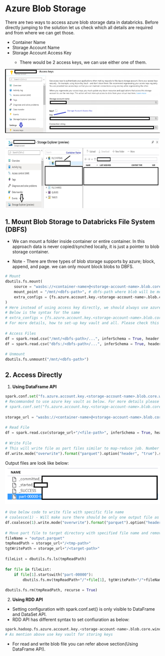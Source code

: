 # Azure Blob Storage

There are two ways to access azure blob storage data in databricks.
Before directly jumping to the solution let us check which all details are required and from where we can get those.
-	Container Name <container-name>
-	Storage Account Name <storage-account-name>
-	Storage Account Access Key <storage-account-access-key>
	-	There would be 2 access keys, we can use either one of them.

![Storage Account - Access Key Page](https://raw.githubusercontent.com/iamhimmat89/azure-databricks-pyspark/master/imgs/blob-access-key.PNG)

![Storage Account - Storage Explorer Page](https://raw.githubusercontent.com/iamhimmat89/azure-databricks-pyspark/master/imgs/blob-container-name.PNG)

## **1. Mount Blob Storage to Databricks File System (DBFS)**

- 	We can mount a folder inside container or entire container. In this approach data is never copied/synched locally, it is just a pointer to blob storage container.

- 	Note - There are three types of blob storage supports by azure; block, append, and page. we can only mount block blobs to DBFS.

```python
# Mount
dbutils.fs.mount(
	source = "wasbs://<container-name>@<storage-account-name>.blob.core.windows.net",
	mount_point = "/mnt/<dbfs-path>", # dbfs-path where blob will be mounted in DBFS 
	extra_configs = {fs.azure.account.key.<storage-account-name>.blob.core.windows.net:<storage-account-access-key>}
)
# Here instead of using access key directly, we should always use azure key vault. 
# Below is the syntax for the same 
# extra_configs = {fs.azure.account.key.<storage-account-name>.blob.core.windows.net:dbutils.secrets.get(scope = "<scope-name>", key = "<key-name>")}
# For more details, how to set-up key vault and all. Please check this link - 

# Access Files
df = spark.read.csv("/mnt/<dbfs-path>/...", inferSchema = True, header = True) # OR
df = spark.read.csv("dbfs:/<dbfs-path>/...", inferSchema = True, header = True)

# Unmount 
dbutils.fs.unmount("/mnt/<dbfs-path>")
```
	
	
## **2.	Access Directly**

1.	**Using DataFrame API**

```python
spark.conf.set("fs.azure.account.key.<storage-account-name>.blob.core.windows.net", "<storage-account-access-key>")
# Recommanded to use azure key vault as below. For more details please check this link -  
# spark.conf.set("fs.azure.account.key.<storage-account-name>.blob.core.windows.net", dbutils.secrets.get(scope = "<scope-name>", key = "<key-name>"))

storage_url = "wasbs://<container-name>@<storage-account-name>.blob.core.windows.net"

# Read File
df = spark.read.csv(storage_url+"/<file-path>", inferSchema = True, header = True)

# Write File
# This will write file as part files similar to map-reduce job. Number of files depends on volumn/size of data
df.write.mode("overwrite").format("parquet").option("header", "true").save(storage_url+"/<target-path>")

```	

Output files are look like below:
![Output Files](https://raw.githubusercontent.com/iamhimmat89/azure-databricks-pyspark/master/imgs/part-file.PNG)

```python	
# Use below code to write file with specific file name 
# coalesce(1) - Will make sure there should be only one output file as part-00000
df.coalesce(1).write.mode("overwrite").format("parquet").option("header", "true").save(storage_url+"/<tmp-path>")

# Move part file to target directory with specified file name and remove files from tmp directory
fileName = "output.parquet"
tmpReadPath = storage_url+"/<tmp-path>"
tgtWritePath = storage_url+"/<target-path>"

fileList = dbutils.fs.ls(tmpReadPath)

for file in fileList:
	if file[1].startswith("part-00000"):
		dbutils.fs.mv(tmpReadPath+"/"+file[1], tgtWritePath+"/"+fileName)
		
dbutils.fs.rm(tmpReadPath, recurse = True)
```	
		
2.	**Using RDD API**

- 	Setting configuration with spark.conf.set() is only visible to DataFrame and DataSet API. 
- 	RDD API has different syntax to set confiuration as below:

```	python
spark.hadoop.fs.azure.account.key.<storage-account-name>.blob.core.windows.net <storage-account-access-key>
# As mention above use key vault for storing keys 
```	

- 	For read and write blob file you can refer above section(Using DataFrame API).

